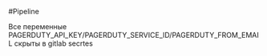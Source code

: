 #Pipeline

Все переменные PAGERDUTY_API_KEY/PAGERDUTY_SERVICE_ID/PAGERDUTY_FROM_EMAIL скрыты в gitlab secrtes